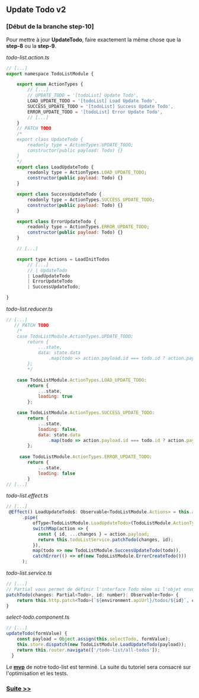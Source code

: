 
## Update Todo v2

### [Début de la branche step-10]

Pour mettre à jour **UpdateTodo**, faire exactement la même chose que la **step-8** ou la **step-9**.

*todo-list.action.ts*
```javascript
// [...]
export namespace TodoListModule {

    export enum ActionTypes {
        // [...]
        // UPDATE_TODO = '[todoList] Update Todo',
        LOAD_UPDATE_TODO = '[todoList] Load Update Todo',
        SUCCESS_UPDATE_TODO = '[todoList] Success Update Todo',
        ERROR_UPDATE_TODO = '[todoList] Error Update Todo',
        // [...]
    }
    // PATCH TODO
    /*
    export class UpdateTodo {
        readonly type = ActionTypes.UPDATE_TODO;
        constructor(public payload: Todo) {}
    }
    */
    export class LoadUpdateTodo {
        readonly type = ActionTypes.LOAD_UPDATE_TODO;
        constructor(public payload: Todo) {}
    }

    export class SuccessUpdateTodo {
        readonly type = ActionTypes.SUCCESS_UPDATE_TODO;
        constructor(public payload: Todo) {}
    }

    export class ErrorUpdateTodo {
        readonly type = ActionTypes.ERROR_UPDATE_TODO;
        constructor(public payload: Todo) {}
    }

    // [...]

    export type Actions = LoadInitTodos
        // [...]
        // | UpdateTodo
        | LoadUpdateTodo
        | ErrorUpdateTodo
        | SuccessUpdateTodo;

}

```
*todo-list.reducer.ts*
```javascript
// [...]
   // PATCH TODO
    /*
    case TodoListModule.ActionTypes.UPDATE_TODO:
        return {
            ...state,
            data: state.data
                .map(todo => action.payload.id === todo.id ? action.payload : todo)
        };
        */

    case TodoListModule.ActionTypes.LOAD_UPDATE_TODO:
        return {
            ...state,
            loading: true
        };

    case TodoListModule.ActionTypes.SUCCESS_UPDATE_TODO:
        return {
            ...state,
            loading: false,
            data: state.data
                .map(todo => action.payload.id === todo.id ? action.payload : todo)
        };
        
     case TodoListModule.ActionTypes.ERROR_UPDATE_TODO:
        return {
            ...state,
            loading: false
        }
// [...]
```

*todo-list.effect.ts*
```javascript
// [...]
 @Effect() LoadUpdateTodo$: Observable<TodoListModule.Actions> = this.actions$
      .pipe(
          ofType<TodoListModule.LoadUpdateTodo>(TodoListModule.ActionTypes.LOAD_UPDATE_TODO),
          switchMap(action => {
            const { id, ...changes } = action.payload;
            return this.todoListService.patchTodo(changes, id);
          }),
          map(todo => new TodoListModule.SuccessUpdateTodo(todo)),
          catchError(() => of(new TodoListModule.ErrorCreateTodo()))
      );
```

*todo-list.service.ts*
```javascript
// [...]
// Partial vous permet de définir l'interface Todo même si l'objet envoyé n'a pas toutes les propriétés de l'interface.
patchTodo(changes: Partial<Todo>, id: number): Observable<Todo> {
    return this.http.patch<Todo>(`${environment.apiUrl}/todos/${id}`, changes);
}
```
*select-todo.component.ts*
```javascript
// [...]
updateTodo(formValue) {
    const payload = Object.assign(this.selectTodo, formValue);
    this.store.dispatch(new TodoListModule.LoadUpdateTodo(payload));
    return this.router.navigate(['/todo-list/all-todos']);
  }
```

Le **[mvp](https://fr.wikipedia.org/wiki/MVP)** de notre todo-list est terminé.
La suite du tutoriel sera consacré sur l'optimisation et les tests.

### [Suite >>](https://github.com/fausfore/ngrx-french-guide/blob/master/documentations/step-11.md)
<!--stackedit_data:
eyJoaXN0b3J5IjpbLTE3NTA4MzA0LDI2OTU4NjQ4N119
-->